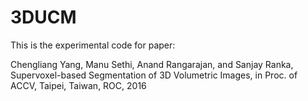 # 3DUCM

This is the experimental code for paper:


Chengliang Yang, Manu Sethi, Anand Rangarajan, and Sanjay Ranka, Supervoxel-based Segmentation of 3D Volumetric Images, in Proc. of ACCV, Taipei, Taiwan, ROC, 2016
